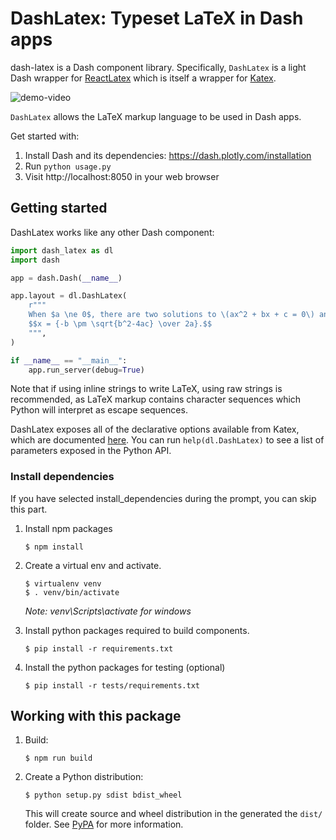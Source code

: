 # DashLatex: Typeset LaTeX in Dash apps

dash-latex is a Dash component library. Specifically, `DashLatex` is a light Dash wrapper for [ReactLatex](https://github.com/zzish/react-latex) which is itself a wrapper for [Katex](https://katex.org/docs/options.html).

![demo-video](./demo.gif)

`DashLatex` allows the LaTeX markup language to be used in Dash apps.

Get started with:

1. Install Dash and its dependencies: https://dash.plotly.com/installation
2. Run `python usage.py`
3. Visit http://localhost:8050 in your web browser

## Getting started

DashLatex works like any other Dash component:

```python
import dash_latex as dl
import dash

app = dash.Dash(__name__)

app.layout = dl.DashLatex(
    r"""
    When $a \ne 0$, there are two solutions to \(ax^2 + bx + c = 0\) and they are
    $$x = {-b \pm \sqrt{b^2-4ac} \over 2a}.$$
    """,
)

if __name__ == "__main__":
    app.run_server(debug=True)
```

Note that if using inline strings to write LaTeX, using raw strings is recommended, as LaTeX markup contains character sequences which Python will interpret as escape sequences.

DashLatex exposes all of the declarative options available from Katex, which are documented [here](https://katex.org/docs/options.html). You can run `help(dl.DashLatex)` to see a list of parameters exposed in the Python API.

### Install dependencies

If you have selected install_dependencies during the prompt, you can skip this part.

1. Install npm packages
    ```
    $ npm install
    ```
2. Create a virtual env and activate.

    ```
    $ virtualenv venv
    $ . venv/bin/activate
    ```

    _Note: venv\Scripts\activate for windows_

3. Install python packages required to build components.
    ```
    $ pip install -r requirements.txt
    ```
4. Install the python packages for testing (optional)
    ```
    $ pip install -r tests/requirements.txt
    ```

## Working with this package

1. Build:
    ```
    $ npm run build
    ```
2. Create a Python distribution:

    ```
    $ python setup.py sdist bdist_wheel
    ```

    This will create source and wheel distribution in the generated the `dist/` folder.
    See [PyPA](https://packaging.python.org/guides/distributing-packages-using-setuptools/#packaging-your-project)
    for more information.
